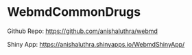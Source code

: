 # WebmdCommonDrugs

Github Repo: https://github.com/anishaluthra/webmd

Shiny App: https://anishaluthra.shinyapps.io/WebmdShinyApp/
